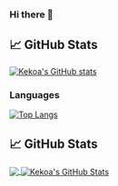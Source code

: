 ### Hi there 👋
## &#x1f4c8; GitHub Stats

[![Kekoa's GitHub stats](https://github-readme-stats.vercel.app/api?username=kekoawong&show_icons=true&hide=stars,issues,contribs&theme=tokyonight)](https://github.com/anuraghazra/github-readme-stats)
### Languages
[![Top Langs](https://github-readme-stats.vercel.app/api/top-langs/?username=kekoawong&hide=jupyter%20notebook,html,css&layout=compact&show_icons=true&theme=tokyonight)](https://github.com/anuraghazra/github-readme-stats)


## &#x1f4c8; GitHub Stats

<a href="https://github.com/kekoawong">
  <img align="center" src="https://github-readme-stats.vercel.app/api/top-langs/?username=kekoawong&langs_count=4&hide=jupyter%20notebook,html,css&layout=compact&show_icons=true&theme=tokyonight" />
</a>
<a href="https://github.com/kekoawong">
  <img align="center" src="https://github-readme-stats.vercel.app/api?username=kekoawong&show_icons=true&hide=stars,issues,contribs&theme=tokyonight" alt="Kekoa's GitHub Stats" />
</a>

<!--
**kekoawong/kekoawong** is a ✨ _special_ ✨ repository because its `README.md` (this file) appears on your GitHub profile.

Here are some ideas to get you started:

- 🔭 I’m currently working on ...
- 🌱 I’m currently learning ...
- 👯 I’m looking to collaborate on ...
- 🤔 I’m looking for help with ...
- 💬 Ask me about ...
- 📫 How to reach me: ...
- 😄 Pronouns: ...
- ⚡ Fun fact: ...
-->

